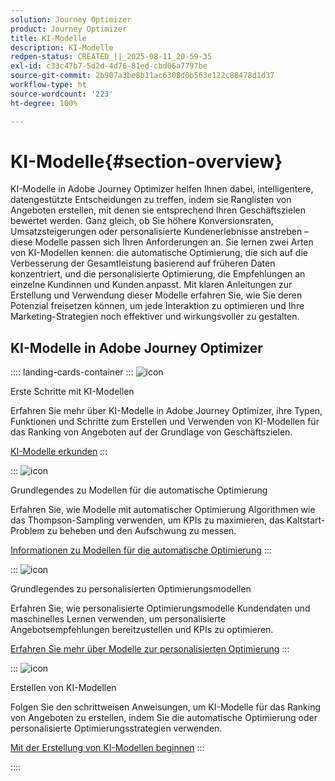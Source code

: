 ```yaml
---
solution: Journey Optimizer
product: Journey Optimizer
title: KI-Modelle
description: KI-Modelle
redpen-status: CREATED_||_2025-08-11_20-59-35
exl-id: c33c47b7-5d2d-4d76-81ed-cbd06a7797be
source-git-commit: 2b907a3be8b11ac6308d0b563e122c88478d1d37
workflow-type: ht
source-wordcount: '223'
ht-degree: 100%

---
```


# KI-Modelle{#section-overview}

KI-Modelle in Adobe Journey Optimizer helfen Ihnen dabei, intelligentere, datengestützte Entscheidungen zu treffen, indem sie Ranglisten von Angeboten erstellen, mit denen sie entsprechend Ihren Geschäftszielen bewertet werden. Ganz gleich, ob Sie höhere Konversionsraten, Umsatzsteigerungen oder personalisierte Kundenerlebnisse anstreben – diese Modelle passen sich Ihren Anforderungen an. Sie lernen zwei Arten von KI-Modellen kennen: die automatische Optimierung, die sich auf die Verbesserung der Gesamtleistung basierend auf früheren Daten konzentriert, und die personalisierte Optimierung, die Empfehlungen an einzelne Kundinnen und Kunden anpasst. Mit klaren Anleitungen zur Erstellung und Verwendung dieser Modelle erfahren Sie, wie Sie deren Potenzial freisetzen können, um jede Interaktion zu optimieren und Ihre Marketing-Strategien noch effektiver und wirkungsvoller zu gestalten.

## KI-Modelle in Adobe Journey Optimizer

:::: landing-cards-container
:::
![icon](https://cdn.experienceleague.adobe.com/icons/circle-play.svg)

Erste Schritte mit KI-Modellen

Erfahren Sie mehr über KI-Modelle in Adobe Journey Optimizer, ihre Typen, Funktionen und Schritte zum Erstellen und Verwenden von KI-Modellen für das Ranking von Angeboten auf der Grundlage von Geschäftszielen.

[KI-Modelle erkunden](../using/offers/ranking/ai-models.md)
:::

:::
![icon](https://cdn.experienceleague.adobe.com/icons/chart-line.svg)

Grundlegendes zu Modellen für die automatische Optimierung

Erfahren Sie, wie Modelle mit automatischer Optimierung Algorithmen wie das Thompson-Sampling verwenden, um KPIs zu maximieren, das Kaltstart-Problem zu beheben und den Aufschwung zu messen.

[Informationen zu Modellen für die automatische Optimierung](../using/offers/ranking/auto-optimization-model.md)
:::

:::
![icon](https://cdn.experienceleague.adobe.com/icons/bullseye.svg)

Grundlegendes zu personalisierten Optimierungsmodellen

Erfahren Sie, wie personalisierte Optimierungsmodelle Kundendaten und maschinelles Lernen verwenden, um personalisierte Angebotsempfehlungen bereitzustellen und KPIs zu optimieren.

[Erfahren Sie mehr über Modelle zur personalisierten Optimierung](../using/offers/ranking/personalized-optimization-model.md)
:::

:::
![icon](https://cdn.experienceleague.adobe.com/icons/list-check.svg)

Erstellen von KI-Modellen

Folgen Sie den schrittweisen Anweisungen, um KI-Modelle für das Ranking von Angeboten zu erstellen, indem Sie die automatische Optimierung oder personalisierte Optimierungsstrategien verwenden.

[Mit der Erstellung von KI-Modellen beginnen](../using/offers/ranking/create-ranking-strategies.md)
:::

::::
